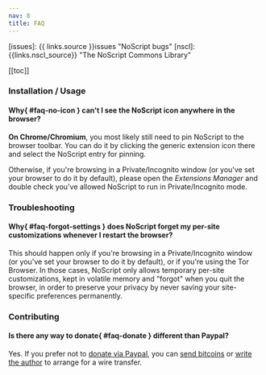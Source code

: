 ```yaml
---
nav: 8
title: FAQ
---
```


[issues]: {{ links.source }}issues "NoScript bugs"
[nscl]: {{links.nscl_source}} "The NoScript Commons Library"

[[toc]]

### Installation / Usage

#### __Why__{ #faq-no-icon } can't I see the NoScript icon anywhere in the browser?

__On Chrome/Chromium__, you most likely still need to pin NoScript to the browser toolbar. You can do it by clicking the generic extension icon there and select the NoScript entry for pinning.

Otherwise, if you're browsing in a Private/Incognito window (or you've set your browser to do it by default), please open the _Extensions Manager_ and double check you've allowed NoScript to run in Private/Incognito mode.

### Troubleshooting

#### __Why__{ #faq-forgot-settings } does NoScript forget my per-site customizations whenever I restart the browser?

This should happen only if you're browsing in a Private/Incognito window (or you've set your browser to do it by default), or if you're using the Tor Browser. In those cases, NoScript only allows temporary per-site customizations, kept in volatile memory and "forgot" when you quit the browser, in order to preserve your privacy by never saving your site-specific preferences permanently.

### Contributing

#### Is there any way to __donate__{ #faq-donate } different than Paypal?

Yes. If you prefer not to [donate via Paypal](https://noscript.net/donate), you can [send bitcoins](bitcoin:1Kupnx5isBdAJ5ki2BEVF6sBuYmkYigWPU) or [write the author](https://maone.net) to arrange for a wire transfer.